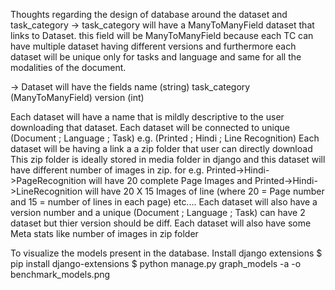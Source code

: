 Thoughts regarding the design of database around the dataset and task_category
-> 		task_category will have a ManyToManyField dataset that links to Dataset.
		this field will be ManyToManyField because each TC can have multiple dataset having different versions
		and furthermore each dataset will be unique only for tasks and language and same for all the modalities of the document.

-> 		Dataset will have the fields 
		name (string)
		task_category (ManyToManyField)
		version (int)
		

Each dataset will have a name that is mildly descriptive to the user downloading that dataset.
Each dataset will be connected to unique (Document ; Language ; Task) e.g. (Printed ; Hindi ; Line Recognition)
Each dataset will be having a link a a zip folder that user can directly download
	This zip folder is ideally stored in media folder in django and this dataset will have different number of images in zip.
	for e.g. Printed->Hindi->PageRecognition will have 20 complete Page Images
	and 	 Printed->Hindi->LineRecognition will have 20 X 15 Images of line (where 20 = Page number and 15 = number of lines in each page)
	etc....
Each dataset will also have a version number and a unique (Document ; Language ; Task) can have 2 dataset but thier version should be diff.
Each dataset will also have some Meta stats like
	number of images in zip folder

To visualize the models present in the database.
Install django extensions
$ pip install django-extensions
$ python manage.py graph_models -a -o benchmark_models.png
